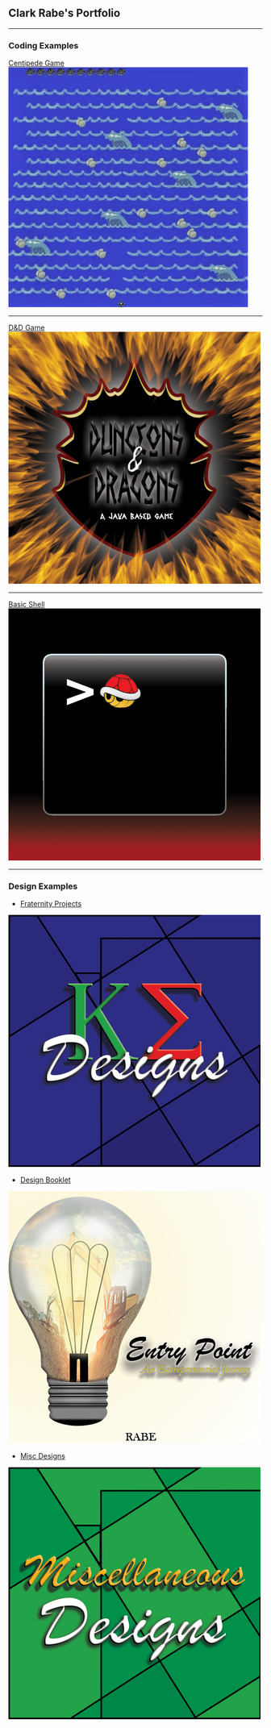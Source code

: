 ## Clark Rabe's Portfolio

---

### Coding Examples

[Centipede Game](https://github.com/ClarkRabe/Centipede-Game)
<img src="images/centipedeGame.JPG?raw=true"/>

---
[D&D Game](https://github.com/ClarkRabe/Dungeon-Game)
<img src="images/dndimg.jpg?raw=true"/>

---
[Basic Shell](https://github.com/ClarkRabe/Basic_Shell)
<img src="images/shellimg.jpg?raw=true"/>

---

### Design Examples

- [Fraternity Projects](http://example.com/)
<img src="images/ke_cover.jpg?raw=true"/>

- [Design Booklet](/pdf/desn216_final-booklet_120919_v2_CR.pdf)
<img src="images/project_cover.jpg?raw=true"/>

- [Misc Designs](http://example.com/)
<img src="images/misc_cover.jpg?raw=true"/>





